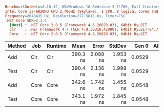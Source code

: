 ``` ini

BenchmarkDotNet=v0.10.12, OS=Windows 10 Redstone 3 [1709, Fall Creators Update] (10.0.16299.192)
Intel Core i7-6820HQ CPU 2.70GHz (Skylake), 1 CPU, 8 logical cores and 4 physical cores
Frequency=2648435 Hz, Resolution=377.5815 ns, Timer=TSC
.NET Core SDK=2.1.4
  [Host] : .NET Core 2.0.5 (Framework 4.6.26020.03), 64bit RyuJIT
  Clr    : .NET Framework 4.7 (CLR 4.0.30319.42000), 64bit RyuJIT-v4.7.2600.0
  Core   : .NET Core 2.0.5 (Framework 4.6.26020.03), 64bit RyuJIT


```
| Method |  Job | Runtime |     Mean |    Error |   StdDev |  Gen 0 | Allocated |
|------- |----- |-------- |---------:|---------:|---------:|-------:|----------:|
|    Add |  Clr |     Clr | 390.3 ns | 2.088 ns | 1.953 ns | 0.0529 |     224 B |
|   Test |  Clr |     Clr | 390.4 ns | 2.136 ns | 1.998 ns | 0.0529 |     224 B |
|    Add | Core |    Core | 342.6 ns | 1.742 ns | 1.455 ns | 0.0548 |     232 B |
|   Test | Core |    Core | 343.1 ns | 1.972 ns | 1.845 ns | 0.0548 |     232 B |
